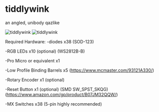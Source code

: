 # tiddlywink
 an angled, unibody qazlike

![tiddlywink](https://cdn.discordapp.com/attachments/1026948633381318797/1036023775700996238/unknown.png)
![tiddlywink](https://cdn.discordapp.com/attachments/1026948633381318797/1036023824749166792/unknown.png)

Required Hardware:
-diodes x38 (SOD-123)

-RGB LEDs x10 (optional) (WS2812B-B)

-Pro Micro or equivalent x1

-Low Profile Binding Barrels x5 (https://www.mcmaster.com/93121A330/)

-Rotary Encoder x1 (optional)

-Reset Button x1 (optional) (SMD SW_SPST_SKQG) (https://www.amazon.com/gp/product/B07JM32QQW/)

-MX Switches x38 (5-pin highly recommended) 

